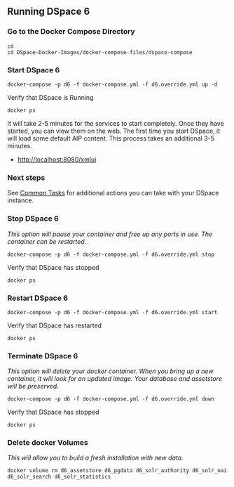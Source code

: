 ## Running DSpace 6

### Go to the Docker Compose Directory
```shell
cd
cd DSpace-Docker-Images/docker-compose-files/dspace-compose
```

### Start DSpace 6

```shell
docker-compose -p d6 -f docker-compose.yml -f d6.override.yml up -d
```

Verify that DSpace is Running
```shell
docker ps
```

It will take 2-5 minutes for the services to start completely.  Once they have started, you can view them on the web.
The first time you start DSpace, it will load some default AIP content.  This process takes an additional 3-5 minutes.
- [http://localhost:8080/xmlui](http://localhost:8080/xmlui)

### Next steps

See [Common Tasks](run.CommonTasks.md) for additional actions you can take with your DSpace instance.

### Stop DSpace 6
_This option will pause your container and free up any ports in use.  The container can be restarted._

```shell
docker-compose -p d6 -f docker-compose.yml -f d6.override.yml stop
```

Verify that DSpace has stopped
```shell
docker ps
```

### Restart DSpace 6

```shell
docker-compose -p d6 -f docker-compose.yml -f d6.override.yml start
```

Verify that DSpace has restarted
```shell
docker ps
```

### Terminate DSpace 6
_This option will delete your docker container. When you bring up a new container, it will look for an updated image._
_Your database and assetstore will be preserved._

```shell
docker-compose -p d6 -f docker-compose.yml -f d6.override.yml down
```

Verify that DSpace has stopped
```shell
docker ps
```

### Delete docker Volumes
_This will allow you to build a fresh installation with new data._

```shell
docker volume rm d6_assetstore d6_pgdata d6_solr_authority d6_solr_oai d6_solr_search d6_solr_statistics
```
